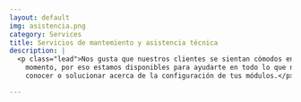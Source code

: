 ```yaml
---
layout: default
img: asistencia.png
category: Services
title: Servicios de mantemiento y asistencia técnica
description: |
  <p class="lead">Nos gusta que nuestros clientes se sientan cómodos en todo
    momento, por eso estamos disponibles para ayudarte en todo lo que necesites
    conocer o solucionar acerca de la configuración de tus módulos.</p>

---
```

